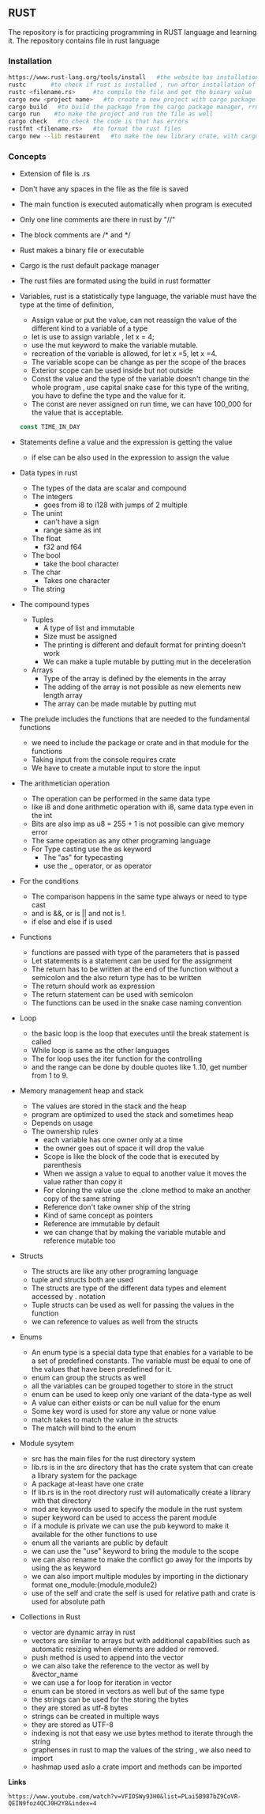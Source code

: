 ## RUST

The repository is for practicing programming in RUST language and learning it. The repository contains file in rust language

### Installation 

```bash
https://www.rust-lang.org/tools/install   #the website has installation commands , just using commanmd line tools
rustc       #to check if rust is installed , run after installation of the rust command
rustc <filename.rs>     #to compile the file and get the binary value
cargo new <project name>   #to create a new project with cargo package manager
cargo build   #to build the package from the cargo package manager, rrun the command in the project folder
cargo run    #to make the project and run the file as well
cargo check   #to check the code is that has errors 
rustfmt <filename.rs>   #to format the rust files
cargo new --lib restaurent   #to make the new library crate, with cargo directory 
```

### Concepts

- Extension of file is .rs 

- Don't have any spaces in the file as the file is saved 

- The main function is executed automatically when program is executed

- Only one line comments are there in rust by "//"

- The block comments are /* and */ 

- Rust makes a binary file or executable 

- Cargo is the rust default package manager 

- The rust files are formated using the build in rust formatter

- Variables, rust is a statistically type language, the variable must have the type at the time of definition, 

  - Assign value or put the value, can not reassign the value of the different kind to a variable of a type
  - let is use to assign variable , let x = 4; 
  - use the mut keyword to make the variable mutable.
  - recreation of the variable is allowed, for let x =5, let x =4.
  - The variable scope can be change as per the scope of the braces 
  - Exterior scope can be used inside but not outside 
  - Const the value and the type of the variable doesn't change tin the whole program , use capital snake case for this type of the writing, you have to define the type and the value for it.
  - The const are never assigned on run time, we can have 100_000 for the value that is acceptable.

  ```rust
  const TIME_IN_DAY
  ```

- Statements define a value and the expression is getting the value 

  - if else can be also used in the expression to assign the value 

- Data types in rust 

  - The types of the data are scalar and compound 
  - The integers 
    - goes from i8 to i128 with jumps of 2 multiple
  - The unint
    - can't have a sign
    - range same as int
  - The float 
    - f32 and f64
  - The bool
    - take the bool character 
  - The char
    - Takes one character 
  - The string 

- The compound types

  - Tuples 
    - A type of list and immutable 
    - Size must be assigned 
    - The printing is different and default format for printing doesn't work
    - We can make  a tuple mutable by putting mut in the deceleration
  - Arrays
    - Type of the array is defined by the elements in the array 
    - The adding of the array is not possible as new elements new length array 
    - The array can be made mutable by putting mut 

- The prelude includes the functions that are needed to the fundamental functions 

  - we need to include the package or crate and in that module for the functions
  -  Taking input from the console requires crate
  -  We have to create a mutable input to store the input 

- The arithmetician operation 

  - The operation can be performed in the same data type 
  - like i8 and done arithmetic operation with i8, same data type even in the int
  - Bits are also imp as u8 = 255 +  1 is not possible can give memory error
  - The same operation as any other programing language 
  - For Type casting use the as keyword
    - The "as" for typecasting
    - use the _ operator, or as operator

- For the conditions 

  - The comparison happens in the same type always or need to type cast 
  - and is &&, or is || and not is !.
  - if else and else if is used 

- Functions 

  - functions are passed with type of the parameters that is passed 
  - Let statements is a statement can be used for the assignment
  - The return has to be written at the end of the function without a semicolon and the also return type has to be written
  - The return should work as expression 
  - The return statement can be used with semicolon 
  - The functions can be used in the snake case naming convention

- Loop 

  - the basic loop is the loop that executes until the break statement is called 
  - While loop is same as the other languages 
  - The for loop uses the iter function for the controlling 
  - and the range can be done by double quotes like 1..10, get number from 1 to 9.

- Memory management heap and stack  

  - The values are stored in the stack and the heap 
  - program are optimized to used the stack and sometimes heap 
  - Depends on usage
  - The ownership rules 
    - each variable has one owner only at a time 
    - the owner goes out of space it will drop the value
    - Scope is like the block of the code that is executed by parenthesis
    - When we assign a value to equal to another value it moves the value rather than copy it
    - For cloning the value use the .clone method to make an another copy of the same string
    - Reference don't take owner ship of the string 
    - Kind of same concept as pointers 
    - Reference are immutable by default 
    - we can change that by making the variable mutable and reference mutable too 

- Structs 

  - The structs are like any other programing language 
  - tuple and structs both are used 
  - The structs are type of the different data types and element accessed by . notation 
  - Tuple structs can be used as well for passing the values in the function 
  - we can reference to values as well from the structs 

- Enums 

  - An enum type is a special data type that enables for a variable to be a set of predefined constants. The variable must be equal to one of the values that have been predefined for it.
  - enum can group the structs as well 
  - all the variables can be grouped together to store in the struct 
  - enum can be used to keep only one variant of the data-type as well 
  - A value can either exists or can be null value for the enum 
  - Some key word is used for store any value or none value 
  - match takes to match the value in the structs 
  - The match will bind to the enum 

- Module sysytem 

  - src has the main files for the rust directory system 
  - lib.rs is in the src directory that has the crate system that can create a library system  for the package
  - A package at-least have one crate 
  - If lib.rs is in the root directory rust will automatically create a library with that directory 
  - mod are keywords used to specify the module in the rust system
  - super keyword can be used to access the parent module 
  - if a module is private we can use the pub keyword to make it available for the other functions to use 
  - enum all the variants are public by default 
  - we can use the "use" keyword to bring the module to the scope 
  - we can also rename to make the conflict go away for the imports by using the as keyword
  - we can also import multiple modules by importing in the dictionary format one_module:{module,module2}
  - use of the self and crate the self is used for relative path and crate is used for absolute path 

- Collections in Rust

  - vector are dynamic array in rust 
  - vectors are similar to arrays but with additional capabilities such as automatic resizing when elements are added or removed.
  - push method is used to append into the vector 
  - we can also take the reference to the vector as well by &vector_name 
  - we can use a for loop for iteration in vector
  - enum can be stored in vectors as well but of the same type 
  - the strings can be used for the storing the bytes 
  - they are stored as utf-8 bytes 
  - strings can be created in multiple ways 
  - they are stored as UTF-8 
  - indexing is not that easy we use bytes method to iterate through the string 
  - graphenses in rust to map the values of the string , we also need to import 
  - hashmap used aslo a crate import and methods can be imported 





**Links** 

```text
https://www.youtube.com/watch?v=VFIOSWy93H0&list=PLai5B987bZ9CoVR-QEIN9foz4QCJ0H2Y8&index=4
```



